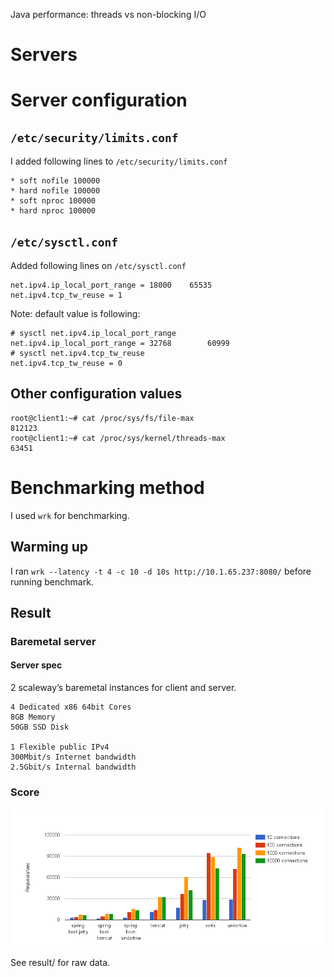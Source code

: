 Java performance: threads vs non-blocking I/O

# Servers

  
# Server configuration

## `/etc/security/limits.conf` 

I added following lines to `/etc/security/limits.conf` 

    * soft nofile 100000
    * hard nofile 100000
    * soft nproc 100000
    * hard nproc 100000

## `/etc/sysctl.conf` 

Added following lines on `/etc/sysctl.conf` 

    net.ipv4.ip_local_port_range = 18000    65535
    net.ipv4.tcp_tw_reuse = 1

Note: default value is following:

    # sysctl net.ipv4.ip_local_port_range
    net.ipv4.ip_local_port_range = 32768        60999
    # sysctl net.ipv4.tcp_tw_reuse
    net.ipv4.tcp_tw_reuse = 0


## Other configuration values
    root@client1:~# cat /proc/sys/fs/file-max
    812123
    root@client1:~# cat /proc/sys/kernel/threads-max
    63451

# Benchmarking method

I used `wrk` for benchmarking.

## Warming up

I ran `wrk --latency -t 4 -c 10 -d 10s http://10.1.65.237:8080/` before  running benchmark.

## Result

### Baremetal server

#### Server spec

2 scaleway’s baremetal instances for client and server.

    4 Dedicated x86 64bit Cores
    8GB Memory
    50GB SSD Disk
    
    1 Flexible public IPv4
    300Mbit/s Internet bandwidth
    2.5Gbit/s Internal bandwidth

### Score

<img src="graph.png">

See result/ for raw data.

